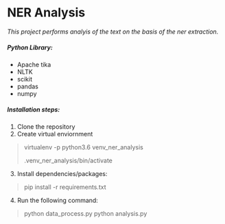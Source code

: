 # NER Analysis
 
 _This project performs analyis of the text on the basis of the ner extraction._
 
 ##### Python Library:
 
-  Apache tika
-  NLTK
-  scikit
-  pandas
-  numpy

##### Installation steps:

1. Clone the repository
2. Create virtual enviornment

> virtualenv -p python3.6 venv_ner_analysis
>
> .venv_ner_analysis/bin/activate

3. Install dependencies/packages:

> pip install -r requirements.txt

4. Run the following command:

>  python data_process.py
>  python analysis.py